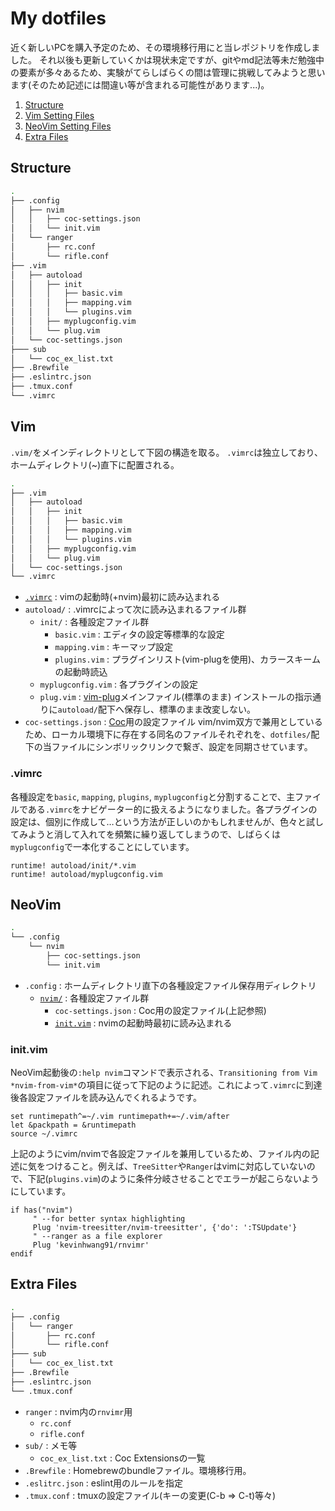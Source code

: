 # My dotfiles

近く新しいPCを購入予定のため、その環境移行用にと当レポジトリを作成しました。
それ以後も更新していくかは現状未定ですが、gitやmd記法等未だ勉強中の要素が多々あるため、実験がてらしばらくの間は管理に挑戦してみようと思います(そのため記述には間違い等が含まれる可能性があります...)。

 1. [Structure](#structure)
 1. [Vim Setting Files](#vim)
 1. [NeoVim Setting Files](#neovim)
 1. [Extra Files](#extra-files)

## Structure

```sh
.
├── .config
│   ├── nvim
│   │   ├── coc-settings.json
│   │   └── init.vim
│   └── ranger
│       ├── rc.conf
│       └── rifle.conf
├── .vim
│   ├── autoload
│   │   ├── init
│   │   │   ├── basic.vim
│   │   │   ├── mapping.vim
│   │   │   └── plugins.vim
│   │   ├── myplugconfig.vim
│   │   └── plug.vim
│   └── coc-settings.json
├─── sub
│   └── coc_ex_list.txt
├── .Brewfile
├── .eslintrc.json
├── .tmux.conf
└── .vimrc
```

## Vim

`.vim/`をメインディレクトリとして下図の構造を取る。
`.vimrc`は独立しており、ホームディレクトリ(~)直下に配置される。

```sh
.
├── .vim
│   ├── autoload
│   │   ├── init
│   │   │   ├── basic.vim
│   │   │   ├── mapping.vim
│   │   │   └── plugins.vim
│   │   ├── myplugconfig.vim
│   │   └── plug.vim
│   └── coc-settings.json
└── .vimrc
```

* [`.vimrc`](#vimrc) : vimの起動時(+nvim)最初に読み込まれる
* `autoload/` : .vimrcによって次に読み込まれるファイル群
  * `init/` : 各種設定ファイル群
    * `basic.vim` : エディタの設定等標準的な設定
    * `mapping.vim` : キーマップ設定
    * `plugins.vim` : プラグインリスト(vim-plugを使用)、カラースキームの起動時読込
  * `myplugconfig.vim` : 各プラグインの設定
  * `plug.vim` : [vim-plug](https://github.com/junegunn/vim-plug)メインファイル(標準のまま)
    インストールの指示通りに`autoload/`配下へ保存し、標準のまま改変しない。
* `coc-settings.json` : [Coc](https://github.com/neoclide/coc.nvim)用の設定ファイル
  vim/nvim双方で兼用としているため、ローカル環境下に存在する同名のファイルそれぞれを、`dotfiles/`配下の当ファイルにシンボリックリンクで繋ぎ、設定を同期させています。

### .vimrc

各種設定を`basic`, `mapping`, `plugins`, `myplugconfig`と分割することで、主ファイルである`.vimrc`をナビゲーター的に扱えるようになりました。各プラグインの設定は、個別に作成して…という方法が正しいのかもしれませんが、色々と試してみようと消して入れてを頻繁に繰り返してしまうので、しばらくは`myplugconfig`で一本化することにしています。

```vim
runtime! autoload/init/*.vim
runtime! autoload/myplugconfig.vim
```

## NeoVim

```sh
.
└── .config
    └── nvim
        ├── coc-settings.json
        └── init.vim
```

* `.config` : ホームディレクトリ直下の各種設定ファイル保存用ディレクトリ
  * [`nvim/`](#neovim) : 各種設定ファイル群
    * `coc-settings.json` : Coc用の設定ファイル(上記参照)
    * [`init.vim`](#initvim) : nvimの起動時最初に読み込まれる

### init.vim

NeoVim起動後の`:help nvim`コマンドで表示される、`Transitioning from Vim *nvim-from-vim*`の項目に従って下記のように記述。これによって`.vimrc`に到達後各設定ファイルを読み込んでくれるようです。

```vim
set runtimepath^=~/.vim runtimepath+=~/.vim/after
let &packpath = &runtimepath
source ~/.vimrc
```

上記のようにvim/nvimで各設定ファイルを兼用しているため、ファイル内の記述に気をつけること。例えば、`TreeSitter`や`Ranger`はvimに対応していないので、下記(`plugins.vim`)のように条件分岐させることでエラーが起こらないようにしています。

 ```vim
 if has("nvim")
      " --for better syntax highlighting
      Plug 'nvim-treesitter/nvim-treesitter', {'do': ':TSUpdate'}
      " --ranger as a file explorer
      Plug 'kevinhwang91/rnvimr'
 endif
 ```

## Extra Files

```sh
.
├── .config
│   └── ranger
│       ├── rc.conf
│       └── rifle.conf
├─── sub
│   └── coc_ex_list.txt
├── .Brewfile
├── .eslintrc.json
└── .tmux.conf
```

* `ranger` : nvim内の`rnvimr`用
  * `rc.conf`
  * `rifle.conf`
* `sub/` : メモ等
  * `coc_ex_list.txt` : Coc Extensionsの一覧
* `.Brewfile` : Homebrewのbundleファイル。環境移行用。
* `.eslitrc.json` : eslint用のルールを指定
* `.tmux.conf` : tmuxの設定ファイル(キーの変更(C-b => C-t)等々)
